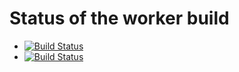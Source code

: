 # Status of the worker build

- [![Build Status](http://ec2-13-213-145-143.ap-southeast-1.compute.amazonaws.com:8080/buildStatus/icon?job=instavote%2Fworker-build&subject=Build)](http://ec2-13-213-145-143.ap-southeast-1.compute.amazonaws.com:8080/job/instavote/job/worker-build/)
- [![Build Status](http://ec2-13-213-145-143.ap-southeast-1.compute.amazonaws.com:8080/buildStatus/icon?job=instavote%2Fworker-test&subject=Unit%20Tests)](http://ec2-13-213-145-143.ap-southeast-1.compute.amazonaws.com:8080/job/instavote/job/worker-test/)
